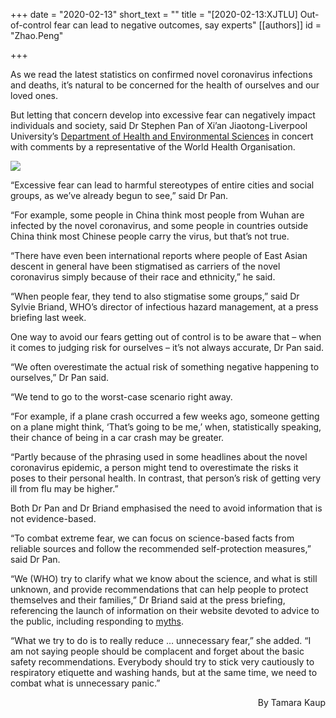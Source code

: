 +++
date = "2020-02-13"
short_text = ""
title = "[2020-02-13:XJTLU] Out-of-control fear can lead to negative outcomes, say experts"
[[authors]]
    id = "Zhao.Peng"

+++

<p>As we read the latest statistics on confirmed novel coronavirus infections and deaths, it’s natural to be concerned for the health of ourselves and our loved ones. </p><p>But letting that concern develop into excessive fear can negatively impact individuals and society, said Dr Stephen Pan of Xi’an Jiaotong-Liverpool University’s <a href="study/departments/academic-departments/health-and-environmental-sciences/">Department of Health and Environmental Sciences</a> in concert with comments by a representative of the World Health Organisation. <br></p><p><img src="https://www.xjtlu.edu.cn/en/assets/images/news/2020/02/Separation2.jpg"></p><p>“Excessive fear can lead to harmful stereotypes of entire cities and social groups, as we’ve already begun to see,” said Dr Pan.</p><p>“For example, some people in China think most people from Wuhan are infected by the novel coronavirus, and some people in countries outside China think most Chinese people carry the virus, but that’s not true.<br></p><p>“There have even been international reports where people of East Asian descent in general have been stigmatised as carriers of the novel coronavirus simply because of their race and ethnicity,” he said.</p><p>“When people fear, they tend to also stigmatise some groups,” said Dr Sylvie Briand, WHO’s director of infectious hazard management, at a press briefing last week. <br></p><p>One way to avoid our fears getting out of control is to be aware that – when it comes to judging risk for ourselves – it’s not always accurate, Dr Pan said.</p><p>“We often overestimate the actual risk of something negative happening to ourselves,” Dr Pan said. <br></p><p>“We tend to go to the worst-case scenario right away.</p><p>“For example, if a plane crash occurred a few weeks ago, someone getting on a plane might think, ‘That’s going to be me,’ when, statistically speaking, their chance of being in a car crash may be greater.<br></p><p>“Partly because of the phrasing used in some headlines about the novel coronavirus epidemic, a person might tend to overestimate the risks it poses to their personal health. In contrast, that person’s risk of getting very ill from flu may be higher.”</p><p>Both Dr Pan and Dr Briand emphasised the need to avoid information that is not evidence-based.<br></p><p>“To combat extreme fear, we can focus on science-based facts from reliable sources and follow the recommended self-protection measures,” said Dr Pan. </p><p>“We (WHO) try to clarify what we know about the science, and what is still unknown, and provide recommendations that can help people to protect themselves and their families,” Dr Briand said at the press briefing, referencing the launch of information on their website devoted to advice to the public, including responding to <a href="https://www.who.int/emergencies/diseases/novel-coronavirus-2019/advice-for-public/myth-busters">myths</a>.<br></p><p>“What we try to do is to really reduce … unnecessary fear,” she added. “I am not saying people should be complacent and forget about the basic safety recommendations. Everybody should try to stick very cautiously to respiratory etiquette and washing hands, but at the same time, we need to combat what is unnecessary panic.”</p><p style="text-align: right;">By Tamara Kaup</p>			
